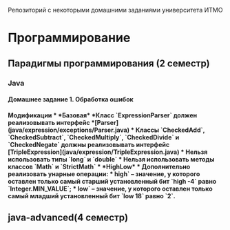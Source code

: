 Репозиторий с некоторыми домашними заданиями университета ИТМО

<h1> Программирование
<h2> Парадигмы программирования (2 семестр)
  <h3> Java 
    <h4> Домашнее задание 1. Обработка ошибок
     <h4> Модификации
  * *Базовая*
   *Класс `ExpressionParser` должен реализовывать интерфейс
   *[Parser](java/expression/exceptions/Parser.java)
   * Классы `CheckedAdd`, `CheckedSubtract`, `CheckedMultiply`,
        `CheckedDivide` и `CheckedNegate` должны реализовывать интерфейс
        [TripleExpression](java/expression/TripleExpression.java)
   * Нельзя использовать типы `long` и `double`
   * Нельзя использовать методы классов `Math` и `StrictMath`
  * *HighLow*
   * Дополнительно реализовать унарные операции:
   * high` – значение, у которого оставлен только самый старший
          установленный бит `high -4` равно `Integer.MIN_VALUE`;
   * low` – значение, у которого оставлен только самый младший
          установленный бит `low 18` равно `2`.
<h2> java-advanced(4 семестр)
